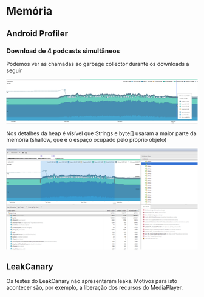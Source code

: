 # Memória

## Android Profiler

### Download de 4 podcasts simultâneos

Podemos ver as chamadas ao garbage collector durante os downloads a seguir

![alt text](files/mem4downs.png)

Nos detalhes da heap é visível que Strings e byte[] usaram a maior parte da memória (shallow, que é o espaço ocupado pelo próprio objeto)

![alt text](files/mem4downsalloc.png)

## LeakCanary

Os testes do LeakCanary não apresentaram leaks. Motivos para isto acontecer são, por exemplo, a liberação dos recursos do MediaPlayer.